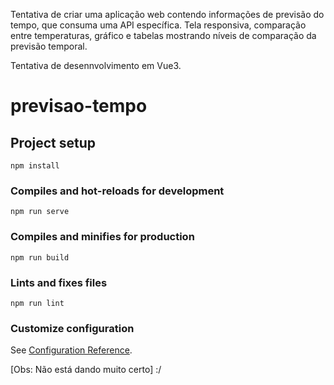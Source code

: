 Tentativa de criar uma aplicação web contendo informações de previsão do tempo, que consuma uma API específica.
Tela responsiva, comparação entre temperaturas, gráfico e tabelas mostrando níveis de comparação da previsão temporal.

Tentativa de desennvolvimento em Vue3.

# previsao-tempo

## Project setup
```
npm install
```

### Compiles and hot-reloads for development
```
npm run serve
```

### Compiles and minifies for production
```
npm run build
```

### Lints and fixes files
```
npm run lint
```

### Customize configuration
See [Configuration Reference](https://cli.vuejs.org/config/).

[Obs: Não está dando muito certo] :/ 
